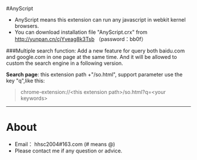 #AnyScript
* AnyScript means this extension can run any javascript in webkit kernel browsers.
* You can download installation file "AnyScript.crx" from http://yunpan.cn/cjYveag8k3Tsb （password：bb0f）

###Multiple search function:
Add a new feature for query both baidu.com and google.com in one page at the same time. And it will be allowed to custom the search engine in a following version.

**Search page**: this extension path +"/so.html", support parameter use the key "q",like this:  
> chrome-extension://&lt;this extension path&gt;/so.html?q=&lt;your keywords&gt;


----
# About
* Email： hhsc2004#163.com (# means @)
* Please contact me if any question or advice.

